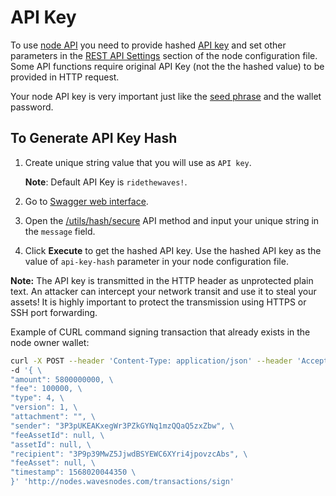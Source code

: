 
# API Key

To use [node API](/en/waves-node/node-api/) you need to provide hashed [API key](https://en.wikipedia.org/wiki/Application_programming_interface_key) and set other parameters in the [REST API Settings](/en/waves-node/node-configuration#rest-api-settings) section of the node configuration file. Some API functions require original API Key (not the the hashed value) to be provided in HTTP request.

Your node API key is very important just like the [seed phrase](/en/blockchain/glossary#secret-phrase) and the wallet password.

## To Generate API Key Hash

1. Create unique string value that you will use as `API key`.

    **Note**: Default API Key is `ridethewaves!`.

2. Go to [Swagger web interface](/en/waves-node/node-api#swagger-web-interface).

3. Open the [/utils/hash/secure](https://nodes.wavesnodes.com/api-docs/index.html#!/utils/hashSecure_1) API method and input your unique string in the `message` field.

4. Click **Execute** to get the hashed API key. Use the hashed API key as the value of `api-key-hash` parameter in your node configuration file.

**Note:** The API key is transmitted in the HTTP header as unprotected plain text. An attacker can intercept your network transit and use it to steal your assets! It is highly important to protect the transmission using HTTPS or SSH port forwarding.

Example of CURL command signing transaction that already exists in the node owner wallet:

```bash
curl -X POST --header 'Content-Type: application/json' --header 'Accept: application/json' --header 'X-API-Key: YOUR UNIQUE API KEY'
-d '{ \
"amount": 5800000000, \
"fee": 100000, \
"type": 4, \
"version": 1, \
"attachment": "", \
"sender": "3P3pUKEAKxegWr3PZkGYNq1mzQQaQ5zxZbw", \
"feeAssetId": null, \
"assetId": null, \
"recipient": "3P9p39MwZ5JjwdBSYEWC6XYri4jpovzcAbs", \
"feeAsset": null, \
"timestamp": 1568020044350 \
}' 'http://nodes.wavesnodes.com/transactions/sign'
```
